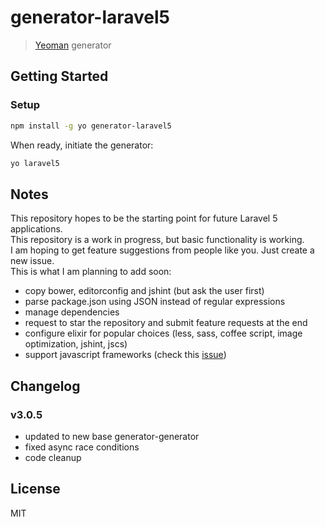 # generator-laravel5

> [Yeoman](http://yeoman.io) generator


## Getting Started

### Setup

```bash
npm install -g yo generator-laravel5
```

When ready, initiate the generator:

```bash
yo laravel5
```

## Notes

This repository hopes to be the starting point for future Laravel 5 applications.  
This repository is a work in progress, but basic functionality is working.  
I am hoping to get feature suggestions from people like you. Just create a new issue.  
This is what I am planning to add soon:
* copy bower, editorconfig and jshint (but ask the user first)
* parse package.json using JSON instead of regular expressions
* manage dependencies
* request to star the repository and submit feature requests at the end
* configure elixir for popular choices (less, sass, coffee script, image optimization, jshint, jscs)
* support javascript frameworks (check this [issue](https://github.com/jadjoubran/laravel5-generator/issues/2))


## Changelog

### v3.0.5

+ updated to new base generator-generator
+ fixed async race conditions
+ code cleanup



## License

MIT
